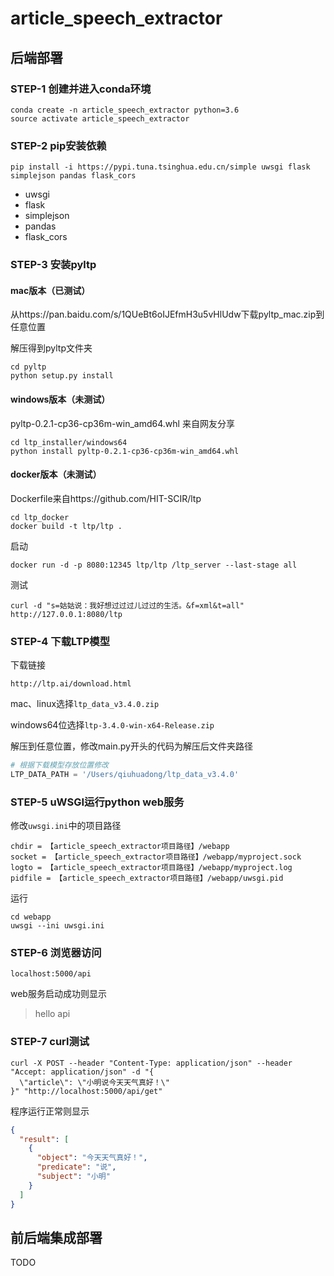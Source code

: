# article_speech_extractor

## 后端部署

### STEP-1 创建并进入conda环境

```
conda create -n article_speech_extractor python=3.6
source activate article_speech_extractor
```

### STEP-2 pip安装依赖

```
pip install -i https://pypi.tuna.tsinghua.edu.cn/simple uwsgi flask simplejson pandas flask_cors
```

- uwsgi
- flask
- simplejson
- pandas
- flask_cors

### STEP-3 安装pyltp

#### mac版本（已测试）

从https://pan.baidu.com/s/1QUeBt6oIJEfmH3u5vHlUdw下载pyltp_mac.zip到任意位置

解压得到pyltp文件夹

```shell
cd pyltp
python setup.py install
```

#### windows版本（未测试）

pyltp-0.2.1-cp36-cp36m-win_amd64.whl 来自网友分享

```
cd ltp_installer/windows64
python install pyltp-0.2.1-cp36-cp36m-win_amd64.whl
```

#### docker版本（未测试）

Dockerfile来自https://github.com/HIT-SCIR/ltp

```shell
cd ltp_docker
docker build -t ltp/ltp .
```

启动

```shell
docker run -d -p 8080:12345 ltp/ltp /ltp_server --last-stage all
```

测试

```shell
curl -d "s=姑姑说：我好想过过过儿过过的生活。&f=xml&t=all" http://127.0.0.1:8080/ltp
```

### STEP-4 下载LTP模型

下载链接

```
http://ltp.ai/download.html
```

mac、linux选择`ltp_data_v3.4.0.zip`

windows64位选择`ltp-3.4.0-win-x64-Release.zip`

解压到任意位置，修改main.py开头的代码为解压后文件夹路径

```python
# 根据下载模型存放位置修改
LTP_DATA_PATH = '/Users/qiuhuadong/ltp_data_v3.4.0'
```

### STEP-5 uWSGI运行python web服务

修改`uwsgi.ini`中的项目路径

```
chdir = 【article_speech_extractor项目路径】/webapp
socket = 【article_speech_extractor项目路径】/webapp/myproject.sock
logto = 【article_speech_extractor项目路径】/webapp/myproject.log
pidfile = 【article_speech_extractor项目路径】/webapp/uwsgi.pid
```

运行

```shell
cd webapp
uwsgi --ini uwsgi.ini
```

### STEP-6 浏览器访问

```
localhost:5000/api
```

web服务启动成功则显示

> hello api

### STEP-7 curl测试

```shell
curl -X POST --header "Content-Type: application/json" --header "Accept: application/json" -d "{
  \"article\": \"小明说今天天气真好！\"
}" "http://localhost:5000/api/get"
```

程序运行正常则显示

```json
{
  "result": [
    {
      "object": "今天天气真好！",
      "predicate": "说",
      "subject": "小明"
    }
  ]
}
```

## 前后端集成部署

TODO